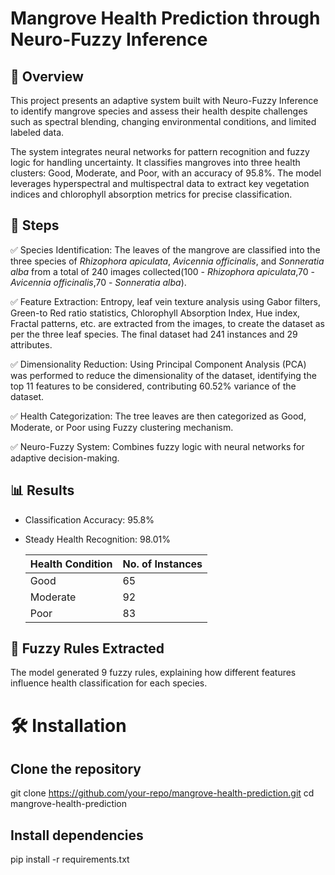 # Mangrove Health Prediction through Neuro-Fuzzy Inference #

## 📌 Overview  ##

This project presents an adaptive system built with Neuro-Fuzzy Inference to identify mangrove species and assess their health despite challenges such as spectral blending, changing environmental conditions, and limited labeled data.

The system integrates neural networks for pattern recognition and fuzzy logic for handling uncertainty. It classifies mangroves into three health clusters: Good, Moderate, and Poor, with an accuracy of 95.8%. The model leverages hyperspectral and multispectral data to extract key vegetation indices and chlorophyll absorption metrics for precise classification.

## 🌱 Steps  ##

✅ Species Identification: The leaves of the mangrove are classified into the three species of *Rhizophora apiculata*, *Avicennia officinalis*, and *Sonneratia alba* from a 
                           total of 240 images collected(100 - *Rhizophora apiculata*,70 - *Avicennia officinalis*,70 - *Sonneratia alba*). 

✅ Feature Extraction: Entropy, leaf vein texture analysis using Gabor filters, Green-to Red ratio statistics, Chlorophyll Absorption Index, Hue index, Fractal patterns, 
                        etc. are extracted from the images, to create the dataset as per the three leaf species. The final dataset had 241 instances and 29 attributes.

✅ Dimensionality Reduction: Using Principal Component Analysis (PCA) was performed to reduce the dimensionality of the dataset, identifying the top 11 features to be 
                             considered, contributing 60.52% variance of the dataset.

✅ Health Categorization: The tree leaves are then categorized as Good, Moderate, or Poor using Fuzzy clustering mechanism.

✅ Neuro-Fuzzy System: Combines fuzzy logic with neural networks for adaptive decision-making.


## 📊 Results ##

- Classification Accuracy: 95.8%

- Steady Health Recognition: 98.01%

  | Health Condition | No. of Instances |
  | ---------------- | ---------------- |
  | Good             | 65               |
  | Moderate         | 92               |
  | Poor             | 83               |

## 🔹 Fuzzy Rules Extracted ##

The model generated 9 fuzzy rules, explaining how different features influence health classification for each species.

# 🛠 Installation #

## Clone the repository
git clone https://github.com/your-repo/mangrove-health-prediction.git
cd mangrove-health-prediction

## Install dependencies
pip install -r requirements.txt
